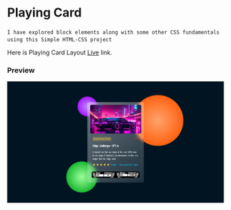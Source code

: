 # Playing Card

`I have explored block elements along with some other CSS fundamentals using this Simple HTML-CSS project`

Here is Playing Card Layout [Live](https://theplayingcards.netlify.app/) link.

### Preview
![preview](./images/image.png)